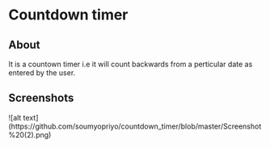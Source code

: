 <h1>Countdown timer</h1>

<h2>About</h2>
It is a countown timer i.e it will count backwards from a perticular date as entered by the user.

<h2>Screenshots</h2>
![alt text](https://github.com/soumyopriyo/countdown_timer/blob/master/Screenshot%20(2).png)
